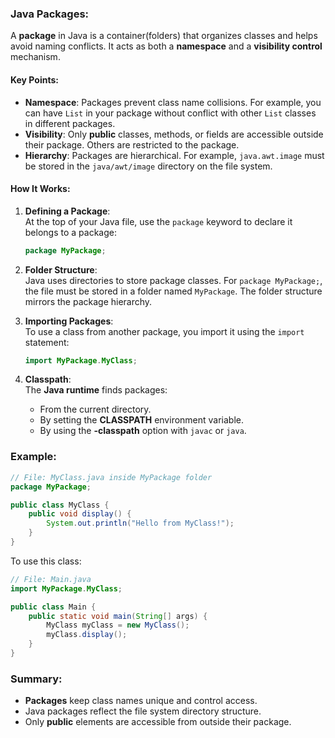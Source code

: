 ### Java Packages:

A **package** in Java is a container(folders) that organizes classes and helps avoid naming conflicts. It acts as both a **namespace** and a **visibility control** mechanism.

#### Key Points:
- **Namespace**: Packages prevent class name collisions. For example, you can have `List` in your package without conflict with other `List` classes in different packages.
- **Visibility**: Only **public** classes, methods, or fields are accessible outside their package. Others are restricted to the package.
- **Hierarchy**: Packages are hierarchical. For example, `java.awt.image` must be stored in the `java/awt/image` directory on the file system.

#### How It Works:
1. **Defining a Package**:  
   At the top of your Java file, use the `package` keyword to declare it belongs to a package:
   ```java
   package MyPackage;
   ```

2. **Folder Structure**:  
   Java uses directories to store package classes. For `package MyPackage;`, the file must be stored in a folder named `MyPackage`. The folder structure mirrors the package hierarchy.

3. **Importing Packages**:  
   To use a class from another package, you import it using the `import` statement:
   ```java
   import MyPackage.MyClass;
   ```

4. **Classpath**:  
   The **Java runtime** finds packages:
   - From the current directory.
   - By setting the **CLASSPATH** environment variable.
   - By using the **-classpath** option with `javac` or `java`.

### Example:
```java
// File: MyClass.java inside MyPackage folder
package MyPackage;

public class MyClass {
    public void display() {
        System.out.println("Hello from MyClass!");
    }
}
```

To use this class:
```java
// File: Main.java
import MyPackage.MyClass;

public class Main {
    public static void main(String[] args) {
        MyClass myClass = new MyClass();
        myClass.display();
    }
}
```

### Summary:
- **Packages** keep class names unique and control access.
- Java packages reflect the file system directory structure.
- Only **public** elements are accessible from outside their package.
